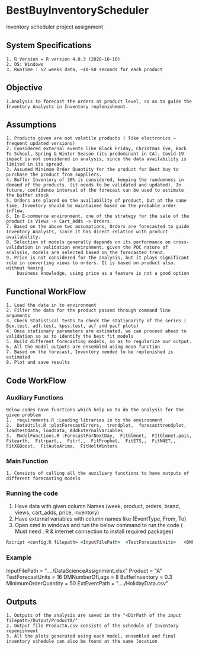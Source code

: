 # BestBuyInventoryScheduler
Inventory scheduler project assignment
## System Specifications
	1. R Version = R version 4.0.3 (2020-10-10)
	2. OS: Windows
	3. RunTime : 52 weeks data, ~40-50 seconds for each product
## Objective
	1.Analysis to forecast the orders at product level, so as to guide the Inventory Analysts in Inventory replenishment.
## Assumptions
	1. Products given are not volatile products ( like electronics – frequent updated versions)
	2. Considered external events like Black Friday, Christmas Eve, Back To School, Spring & Winter Season (its predominant in CA). Covid-19 impact is not considered in analysis, since the data availability is limited in its spread.
	3. Assumed Minimum Order Quantity for the product for Best buy to purchase the product from suppliers.
	4. Buffer Inventory of 30% is considered, keeping the randomness in demand of the products. (it needs to be validated and updated). In future, confidence interval of the forecast can be used to estimate the buffer stock
	5. Orders are placed on the availability of product, but at the same time, Inventory should be maintained based on the probable order inflow.
	6. In E-commerce environment, one of the strategy for the sale of the product is Views -> Cart_Adds -> Orders. 
	7. Based on the above two assumptions, Orders are forecasted to guide Inventory Analysts, since it has direct relation with product availability.
	8. Selection of models generally depends on its performance on cross-validation in validation environment, given the POC nature of analysis, models are selected based on the forecasted trend.
	9. Price is not considered for the analysis, but it plays significant role in converting views to orders. It is based on product also. without having 
		business knowledge, using price as a feature is not a good option

## Functional WorkFlow
	1. Load the data in to environment
	2. Filter the data for the product passed through command line arguments
	3. Check Statistical tests to check the stationarity of the series ( Box.test. adf.test, kpss.test, acf and pacf plots)
	4. Once stationary parameters are estimated, we can proceed ahead to validation so as to identify the best fit models
	5. Build different forecasting models, so as to regularize our output.
	6. All the model outputs are ensembled using mean function
	7. Based on the forecast, Inventory needed to be replenished is estimated
	8. Plot and save results
## Code WorkFlow
### Auxiliary Functions
 	Below codes have functions which help us to do the analysis for the given problem
	1.  requirements.R :Loading libraries in to the environment
	2.  DataUtils.R :plotForecastErrors,  trendplot,  forecasttrendplot,  loadtestdata, loaddata, AddExternalVariables
  	3.  ModelFunctions.R :ForecastForNextDay,  FitGlmnet,  FItGlmnet.pois,  Fitearth,  Fitrpart,,  Fitrf,,  FitProphet,  FitETS,,  FitNNET,,  FitXGBoost,  FitAutoArima,  FitHoltWinters
### Main Function
	1. Consists of calling all the auxiliary functions to have outputs of different forecasting models
	
### Running the code
1. Have data with given column Names (week,	product,	orders,	brand,	views,	cart_adds,	price,	inventory)
2. Have external variables with column names like (EventType,	From,	To)
3. Open cmd in windows and run the below command to run the code ( Must need : R & internet connection to install required packages)

```cmd
Rscript <config.R filepath> <InputFilePath>  <TestForecastUnits>   <DMNumberOfLags> 	<BufferInventory> <MinimumOrderQuantity>  <ExternalEventpath>
```
### Example

  InputFilePath = "..../DataScienceAssignment.xlsx"
  Product = "A"
  TestForecastUnits = 16
  DMNumberOfLags = 8
  BufferInventory = 0.3
  MinimumOrderQuantity = 50
  ExtEventPath = "..../HolidayData.csv"

  
## Outputs
	1. Outputs of the analysis are saved in the "<DirPath of the input filepath>/Output/ProductA/"
	2. Output file ProductA.csv consists of the schedule of Inventory repenishment
	3. All the plots generated using each model, ensembled and final inventory schedule can also be found at the same location
